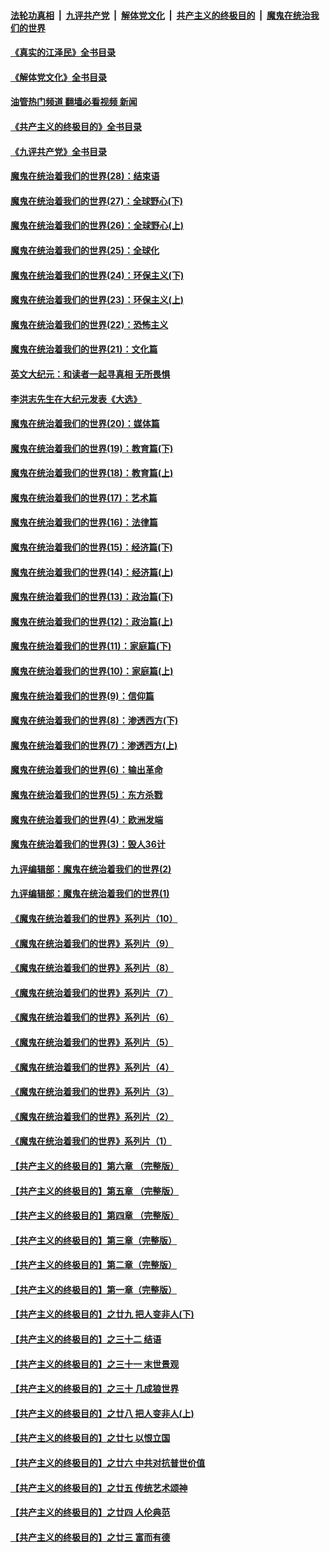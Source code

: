 ####  [法轮功真相](../../../../basic/blob/master/README.md?t=07301701) &nbsp;|&nbsp; [九评共产党](../../../../9ping.md/blob/master/README.md?t=07301701) &nbsp;|&nbsp; [解体党文化](../../../../jtdwh.md/blob/master/README.md?t=07301701)  &nbsp;|&nbsp; [共产主义的终极目的](../../../../gczydzjmd.md/blob/master/README.md?t=07301701) &nbsp;|&nbsp; [魔鬼在统治我们的世界](../../../../mgztzwmdsj.md/blob/master/README.md?t=07301701) 

#### [《真实的江泽民》全书目录](../pages/nsc422/n13721399.md?t=07301701) 

#### [《解体党文化》全书目录](../pages/nsc422/n13721157.md?t=07301701) 

#### [油管热门频道 翻墙必看视频 新闻](http://45.76.130.85:81/youtube.html?07301701)

#### [《共产主义的终极目的》全书目录](../pages/nsc422/n13721048.md?t=07301701) 

#### [《九评共产党》全书目录](../pages/nsc422/n13708085.md?t=07301701) 

#### [魔鬼在统治着我们的世界(28)：结束语](../pages/nsc422/n10936246.md?t=07301701) 

#### [魔鬼在统治着我们的世界(27)：全球野心(下)](../pages/nsc422/n10928319.md?t=07301701) 

#### [魔鬼在统治着我们的世界(26)：全球野心(上)](../pages/nsc422/n10900318.md?t=07301701) 

#### [魔鬼在统治着我们的世界(25)：全球化](../pages/nsc422/n10788205.md?t=07301701) 

#### [魔鬼在统治着我们的世界(24)：环保主义(下)](../pages/nsc422/n10695307.md?t=07301701) 

#### [魔鬼在统治着我们的世界(23)：环保主义(上)](../pages/nsc422/n10688613.md?t=07301701) 

#### [魔鬼在统治着我们的世界(22)：恐怖主义](../pages/nsc422/n10614727.md?t=07301701) 

#### [魔鬼在统治着我们的世界(21)：文化篇](../pages/nsc422/n10597706.md?t=07301701) 

#### [英文大纪元：和读者一起寻真相 无所畏惧](../pages/nsc422/n12542027.md?t=07301701) 

#### [李洪志先生在大纪元发表《大选》](../pages/nsc422/n12534746.md?t=07301701) 

#### [魔鬼在统治着我们的世界(20)：媒体篇](../pages/nsc422/n10586579.md?t=07301701) 

#### [魔鬼在统治着我们的世界(19)：教育篇(下)](../pages/nsc422/n10564808.md?t=07301701) 

#### [魔鬼在统治着我们的世界(18)：教育篇(上)](../pages/nsc422/n10526970.md?t=07301701) 

#### [魔鬼在统治着我们的世界(17)：艺术篇](../pages/nsc422/n10499093.md?t=07301701) 

#### [魔鬼在统治着我们的世界(16)：法律篇](../pages/nsc422/n10485969.md?t=07301701) 

#### [魔鬼在统治着我们的世界(15)：经济篇(下)](../pages/nsc422/n10469975.md?t=07301701) 

#### [魔鬼在统治着我们的世界(14)：经济篇(上)](../pages/nsc422/n10457370.md?t=07301701) 

#### [魔鬼在统治着我们的世界(13)：政治篇(下)](../pages/nsc422/n10448270.md?t=07301701) 

#### [魔鬼在统治着我们的世界(12)：政治篇(上)](../pages/nsc422/n10444576.md?t=07301701) 

#### [魔鬼在统治着我们的世界(11)：家庭篇(下)](../pages/nsc422/n10440961.md?t=07301701) 

#### [魔鬼在统治着我们的世界(10)：家庭篇(上)](../pages/nsc422/n10435448.md?t=07301701) 

#### [魔鬼在统治着我们的世界(9)：信仰篇](../pages/nsc422/n10432159.md?t=07301701) 

#### [魔鬼在统治着我们的世界(8)：渗透西方(下)](../pages/nsc422/n10429603.md?t=07301701) 

#### [魔鬼在统治着我们的世界(7)：渗透西方(上)](../pages/nsc422/n10426013.md?t=07301701) 

#### [魔鬼在统治着我们的世界(6)：输出革命](../pages/nsc422/n10421536.md?t=07301701) 

#### [魔鬼在统治着我们的世界(5)：东方杀戮](../pages/nsc422/n10417707.md?t=07301701) 

#### [魔鬼在统治着我们的世界(4)：欧洲发端](../pages/nsc422/n10414890.md?t=07301701) 

#### [魔鬼在统治着我们的世界(3)：毁人36计](../pages/nsc422/n10411583.md?t=07301701) 

#### [九评编辑部：魔鬼在统治着我们的世界(2)](../pages/nsc422/n10410036.md?t=07301701) 

#### [九评编辑部：魔鬼在统治着我们的世界(1)](../pages/nsc422/n10406825.md?t=07301701) 

#### [《魔鬼在统治着我们的世界》系列片（10）](../pages/nsc422/n12292670.md?t=07301701) 

#### [《魔鬼在统治着我们的世界》系列片（9）](../pages/nsc422/n12290859.md?t=07301701) 

#### [《魔鬼在统治着我们的世界》系列片（8）](../pages/nsc422/n12287445.md?t=07301701) 

#### [《魔鬼在统治着我们的世界》系列片（7）](../pages/nsc422/n12283425.md?t=07301701) 

#### [《魔鬼在统治着我们的世界》系列片（6）](../pages/nsc422/n12282314.md?t=07301701) 

#### [《魔鬼在统治着我们的世界》系列片（5）](../pages/nsc422/n12281419.md?t=07301701) 

#### [《魔鬼在统治着我们的世界》系列片（4）](../pages/nsc422/n12274024.md?t=07301701) 

#### [《魔鬼在统治着我们的世界》系列片（3）](../pages/nsc422/n12271322.md?t=07301701) 

#### [《魔鬼在统治着我们的世界》系列片（2）](../pages/nsc422/n12269049.md?t=07301701) 

#### [《魔鬼在统治着我们的世界》系列片（1）](../pages/nsc422/n12267575.md?t=07301701) 

#### [【共产主义的终极目的】第六章 （完整版）](../pages/nsc422/n11428913.md?t=07301701) 

#### [【共产主义的终极目的】第五章 （完整版）](../pages/nsc422/n11428912.md?t=07301701) 

#### [【共产主义的终极目的】第四章 （完整版）](../pages/nsc422/n11428907.md?t=07301701) 

#### [【共产主义的终极目的】第三章（完整版）](../pages/nsc422/n11428848.md?t=07301701) 

#### [【共产主义的终极目的】第二章（完整版）](../pages/nsc422/n11428831.md?t=07301701) 

#### [【共产主义的终极目的】第一章（完整版）](../pages/nsc422/n11417651.md?t=07301701) 

#### [【共产主义的终极目的】之廿九 把人变非人(下)](../pages/nsc422/n11344140.md?t=07301701) 

#### [【共产主义的终极目的】之三十二 结语](../pages/nsc422/n11360535.md?t=07301701) 

#### [【共产主义的终极目的】之三十一 末世景观](../pages/nsc422/n11351129.md?t=07301701) 

#### [【共产主义的终极目的】之三十 几成狼世界](../pages/nsc422/n11348280.md?t=07301701) 

#### [【共产主义的终极目的】之廿八 把人变非人(上)](../pages/nsc422/n11340492.md?t=07301701) 

#### [【共产主义的终极目的】之廿七 以恨立国](../pages/nsc422/n11336944.md?t=07301701) 

#### [【共产主义的终极目的】之廿六 中共对抗普世价值](../pages/nsc422/n11324785.md?t=07301701) 

#### [【共产主义的终极目的】之廿五 传统艺术颂神](../pages/nsc422/n11296396.md?t=07301701) 

#### [【共产主义的终极目的】之廿四 人伦典范](../pages/nsc422/n11296397.md?t=07301701) 

#### [【共产主义的终极目的】之廿三 富而有德](../pages/nsc422/n11283598.md?t=07301701) 

<img src='http://gfw-breaker.win/goodnews/indexes/nsc422.md' width='0px' height='0px'/>

